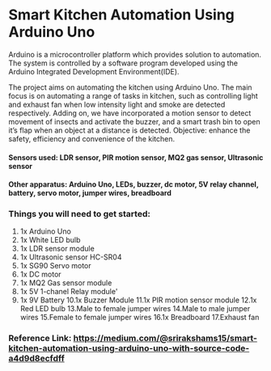 # Smart Kitchen Automation Using Arduino Uno

Arduino is a microcontroller platform which provides solution to automation. The system is controlled by a software program developed using the Arduino Integrated Development Environment(IDE). 

The project aims on automating the kitchen using Arduino Uno. The main focus is on automating a range of tasks in kitchen, such as controlling light and exhaust fan when low intensity light and smoke are detected respectively. Adding on, we have incorporated a motion sensor to detect movement of insects and activate the buzzer, and a smart trash bin to open it’s flap when an object at a distance is detected.
Objective: enhance the safety, efficiency and convenience of the kitchen.
#### Sensors used: LDR sensor, PIR motion sensor, MQ2 gas sensor, Ultrasonic sensor
#### Other apparatus: Arduino Uno, LEDs, buzzer, dc motor, 5V relay channel, battery, servo motor, jumper wires, breadboard

### Things you will need to get started:
1. 1x Arduino Uno
2. 1x White LED bulb
3. 1x LDR sensor module
4. 1x Ultrasonic sensor HC-SR04
5. 1x SG90 Servo motor
6. 1x DC motor
7. 1x MQ2 Gas sensor module
8. 1x 5V 1-chanel Relay module'
9. 1x 9V Battery
10.1x Buzzer Module
11.1x PIR motion sensor module
12.1x Red LED bulb
13.Male to female jumper wires
14.Male to male jumper wires
15.Female to female jumper wires
16.1x Breadboard
17.Exhaust fan

### Reference Link: https://medium.com/@srirakshams15/smart-kitchen-automation-using-arduino-uno-with-source-code-a4d9d8ecfdff
